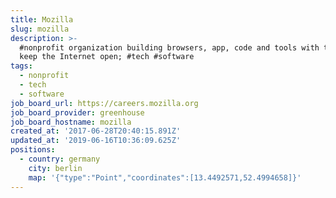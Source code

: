 ```yaml
---
title: Mozilla
slug: mozilla
description: >-
  #nonprofit organization building browsers, app, code and tools with the aim to
  keep the Internet open; #tech #software
tags:
  - nonprofit
  - tech
  - software
job_board_url: https://careers.mozilla.org
job_board_provider: greenhouse
job_board_hostname: mozilla
created_at: '2017-06-28T20:40:15.891Z'
updated_at: '2019-06-16T10:36:09.625Z'
positions:
  - country: germany
    city: berlin
    map: '{"type":"Point","coordinates":[13.4492571,52.4994658]}'
---
```

